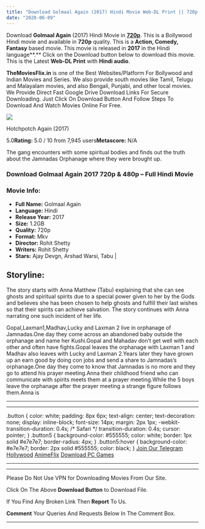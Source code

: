 ```yaml
---
title: "Download Golmaal Again (2017) Hindi Movie Web-DL Print || 720p [1.2GB]"
date: "2020-06-09"
---
```


Download **Golmaal Again** (2017) Hindi Movie in [**720p**](https://1moviesflix.com/720p-movies/). This is a Bollywood Hindi movie and available in **720p** quality. This is a **Action, Comedy, Fantasy** based movie. This movie is released in **2017** in the Hindi language**.** Click on the Download button below to download this movie. This is the Latest **Web-DL Print** with **Hindi audio**.

**TheMoviesFlix.in** is one of the Best Websites/Platform For Bollywood and Indian Movies and Series. We also provide south movies like Tamil, Telugu and Malayalam movies, and also Bengali, Punjabi, and other local movies. We Provide Direct Fast Google Drive Download Links For Secure Downloading. Just Click On Download Button And Follow Steps To Download And Watch Movies Online For Free.

[![](https://m.media-amazon.com/images/M/MV5BYmI5Y2JkNzUtNWJkZC00OTE1LTg3ZDItMjQ0Mzc1MjdhMzhiXkEyXkFqcGdeQXVyMjQwOTU5NTg@._V1_SX300.jpg)](https://www.imdb.com/title/tt1806913/ "Hotchpotch Again")

Hotchpotch Again (2017)

5.0**Rating:** 5.0 / 10 from 7,945 users**Metascore:** N/A

The gang encounters with some spiritual bodies and finds out the truth about the Jamnadas Orphanage where they were brought up.

### Download Golmaal Again 2017 720p & 480p – Full Hindi Movie

### Movie Info:

- **Full Name:** Golmaal Again
- **Language:** Hindi
- **Release Year:** 2017
- **Size:** 1.2GB
- **Quality:** 720p
- **Format:** Mkv
- **Director:** Rohit Shetty
- **Writers:** Rohit Shetty
- **Stars:** Ajay Devgn, Arshad Warsi, Tabu |

## Storyline:

The story starts with Anna Matthew (Tabu) explaining that she can see ghosts and spiritual spirits due to a special power given to her by the Gods and believes she has been chosen to help ghosts and fulfill their last wishes so that their spirits can achieve salvation. The story continues with Anna narrating one such incident of her life.

Gopal,Laxman1,Madhav,Lucky and Laxman 2 live in orphanage of Jamnadas.One day they come across an abandoned baby outside the orphanage and name her Kushi.Gopal and Mahadav don’t get well with each other and often have fights.Gopal leaves the orphanage with Laxman 1 and Madhav also leaves with Lucky and Laxman 2.Years later they have grown up an earn good by doing con jobs and send a share to Jamnadas’s orphanage.One day they come to know that Jamnadas is no more and they go to attend his prayer meeting.Anna their childhood friend who can communicate with spirits meets them at a prayer meeting.While the 5 boys leave the orphanage after the prayer meeting a strange figure follows them.Anna is

* * *

* * *

.button { color: white; padding: 8px 6px; text-align: center; text-decoration: none; display: inline-block; font-size: 14px; margin: 2px 1px; -webkit-transition-duration: 0.4s; /\* Safari \*/ transition-duration: 0.4s; cursor: pointer; } .button5 { background-color: #555555; color: white; border: 1px solid #e7e7e7; border-radius: 4px; } .button5:hover { background-color: #e7e7e7; border: 2px solid #555555; color: black; } [Join Our Telegram](http://gdrivepro.xyz/join.php) [Hollywood](https://moviesverse.com/) [AnimeFlix](https://animeflix.in/) [Download PC Games](https://gamesflix.net/)  

* * *

* * *

  

Please Do Not Use VPN for Downloading Movies From Our Site.

Click On The Above **Download Button** to Download File.

If You Find Any Broken Link Then **Report** To Us.

**Comment** Your Queries And Requests Below In The Comment Box.

* * *
